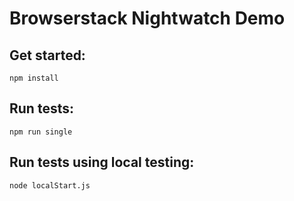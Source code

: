 # Browserstack Nightwatch Demo

## Get started:

  ```npm install```

## Run tests:

  ```npm run single```
  
## Run tests using local testing:
  
   ```node localStart.js```
